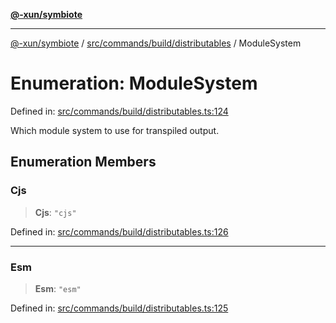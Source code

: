 [**@-xun/symbiote**](../../../../../README.md)

***

[@-xun/symbiote](../../../../../README.md) / [src/commands/build/distributables](../README.md) / ModuleSystem

# Enumeration: ModuleSystem

Defined in: [src/commands/build/distributables.ts:124](https://github.com/Xunnamius/symbiote/blob/2a4f9c137a879b6e0d19dc7269398051d3a84f5e/src/commands/build/distributables.ts#L124)

Which module system to use for transpiled output.

## Enumeration Members

### Cjs

> **Cjs**: `"cjs"`

Defined in: [src/commands/build/distributables.ts:126](https://github.com/Xunnamius/symbiote/blob/2a4f9c137a879b6e0d19dc7269398051d3a84f5e/src/commands/build/distributables.ts#L126)

***

### Esm

> **Esm**: `"esm"`

Defined in: [src/commands/build/distributables.ts:125](https://github.com/Xunnamius/symbiote/blob/2a4f9c137a879b6e0d19dc7269398051d3a84f5e/src/commands/build/distributables.ts#L125)
